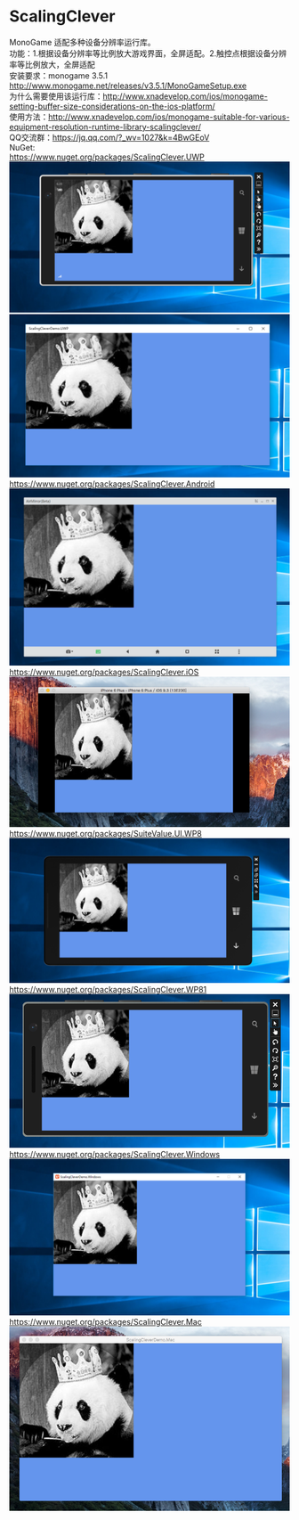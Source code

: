 ﻿# ScalingClever
MonoGame 适配多种设备分辨率运行库。<br>
功能：1.根据设备分辨率等比例放大游戏界面，全屏适配。2.触控点根据设备分辨率等比例放大，全屏适配<br>
安装要求：monogame 3.5.1 http://www.monogame.net/releases/v3.5.1/MonoGameSetup.exe<br>
为什么需要使用该运行库：http://www.xnadevelop.com/ios/monogame-setting-buffer-size-considerations-on-the-ios-platform/<br>
使用方法：http://www.xnadevelop.com/ios/monogame-suitable-for-various-equipment-resolution-runtime-library-scalingclever/<br>
QQ交流群：https://jq.qq.com/?_wv=1027&k=4BwGEoV<br>
NuGet:<br>
https://www.nuget.org/packages/ScalingClever.UWP<br>
![image](https://github.com/chengcong/ScalingClever/blob/master/ScalingClever/screenshots/uwpmobile.png)<br>
![image](https://github.com/chengcong/ScalingClever/blob/master/ScalingClever/screenshots/uwppc.png)<br>
https://www.nuget.org/packages/ScalingClever.Android<br>
![image](https://github.com/chengcong/ScalingClever/blob/master/ScalingClever/screenshots/android.png)<br>
https://www.nuget.org/packages/ScalingClever.iOS<br>
![image](https://github.com/chengcong/ScalingClever/blob/master/ScalingClever/screenshots/iphone.png)<br>
https://www.nuget.org/packages/SuiteValue.UI.WP8<br>
![image](https://github.com/chengcong/ScalingClever/blob/master/ScalingClever/screenshots/wp80.png)
https://www.nuget.org/packages/ScalingClever.WP81<br>
![image](https://github.com/chengcong/ScalingClever/blob/master/ScalingClever/screenshots/wp81.png)
https://www.nuget.org/packages/ScalingClever.Windows<br>
![image](https://github.com/chengcong/ScalingClever/blob/master/ScalingClever/screenshots/windows.png)<br>
https://www.nuget.org/packages/ScalingClever.Mac<br>
![image](https://github.com/chengcong/ScalingClever/blob/master/ScalingClever/screenshots/macos.png)

